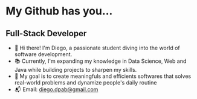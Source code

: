 # My Github has you...
## Full-Stack Developer

- 👋 Hi there! I'm Diego, a passionate student diving into the world of software development.
- 📚 Currently, I'm expanding my knowledge in Data Science, Web and Java while building projects to sharpen my skills.
- 🎯 My goal is to create meaningfuls and efficients softwares that solves real-world problems and dynamize people's daily routine
- 📬 Email: diego.dpab@gmail.com
